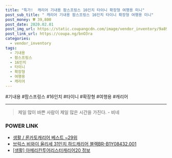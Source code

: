 ```yaml
--- 
title: "특가!  캐리어 기내용 팜스프링스 16인치 타이니 확장형 여행용 미니" 
post_sub_title: " 캐리어 기내용 팜스프링스 16인치 타이니 확장형 여행용 미니" 
post_money: ₩ 39,800 
post_date: 2020.02.01 
post_img_url: https://static.coupangcdn.com/image/vendor_inventory/9a89/f0ad2bcf23ac2ce41335a3eb85e0c640fce53524971ff105c2efea10473e.jpg 
post_link_url: https://coupa.ng/bnO3ra 
categories: 
  - vendor_inventory 
tags: 
  - 기내용 
  - 팜스프링스 
  - 16인치 
  - 타이니 
  - 확장형 
  - 여행용 
  - 캐리어 
--- 
```

  #기내용 #팜스프링스 #16인치 #타이니 #확장형 #여행용 #캐리어 
<hr> 

> 제일 많이 바쁜 사람이 제일 많은 시간을 가진다. - 비네 


### POWER LINK

* <a href="https://blog.naver.com/santokki14/221783724148" target="_blank">생활 / 론카토캐리어 베스트 ~29위</a>
* <a href="https://blog.naver.com/sakai111/221783997308" target="_blank">브릭스 비와이 율리세 31인치 하드캐리어 블랙BR-B1Y08432.001</a>
* <a href="https://blog.naver.com/sakai111/221770233664" target="_blank"> [생활] 아메리칸투어리스터캐리어20 정보 </a>
